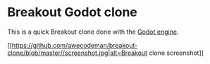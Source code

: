 # Breakout Godot clone

This is a quick Breakout clone done with the [Godot engine](https://godotengine.org/).

[[https://github.com/awecodeman/breakout-clone/blob/master//screenshot.jpg|alt=Breakout clone screenshot]]
